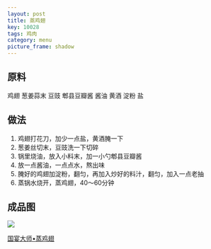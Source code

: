 ```yaml
---
layout: post
title: 蒸鸡翅
key: 10028
tags: 鸡肉
category: menu
picture_frame: shadow
---
```


## 原料

鸡翅
葱姜蒜末
豆豉
郫县豆瓣酱
酱油
黄酒
淀粉
盐
<!--more-->

## 做法

1. 鸡翅打花刀，加少一点盐，黄酒腌一下
2. 葱姜丝切末，豆豉洗一下切碎
3. 锅里烧油，放入小料末，加一小勺郫县豆瓣酱
4.   放一点酱油，一点点水，熬出味
5. 腌好的鸡翅加淀粉，翻匀，再加入炒好的料汁，翻匀，加入一点老抽
6. 蒸锅水烧开，蒸鸡翅，40～60分钟




## 成品图

![](<https://s3-us-west-1.amazonaws.com/menchi.xyz/%E8%92%B8%E9%B8%A1%E7%BF%85.jpg>)


[国宴大师•蒸鸡翅](https://www.youtube.com/watch?v=sF7-Gj08AB4)